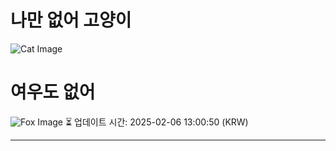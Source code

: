 
# 나만 없어 고양이

![Cat Image](https://cdn2.thecatapi.com/images/at4.jpg)

# 여우도 없어
![Fox Image](https://randomfox.ca/images/57.jpg)
⏳ 업데이트 시간: 2025-02-06 13:00:50 (KRW)

---
